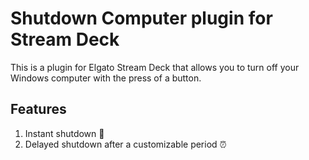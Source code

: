 # Shutdown Computer plugin for Stream Deck

This is a plugin for Elgato Stream Deck that allows you to turn off your Windows computer with the press of a button.

## Features

1. Instant shutdown 🔴
2. Delayed shutdown after a customizable period ⏰
